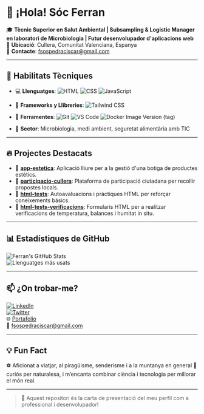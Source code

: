 # 👋 ¡Hola! Sóc Ferran

🎓 **Tècnic Superior en Salut Ambiental | Subsampling & Logistic Manager en laboratori de Microbiologia | Futur desenvolupador d'aplicacions web**  
📍 **Ubicació**: Cullera, Comunitat Valenciana, Espanya  
📧 **Contacte**: fsospedraciscar@gmail.com

---

## 🚀 Habilitats Tècniques

- 💻 **Llenguatges**: ![HTML](https://img.shields.io/badge/HTML-E34F26?style=flat&logo=html5&logoColor=white) ![CSS](https://img.shields.io/badge/CSS-1572B6?style=flat&logo=css3&logoColor=white) ![JavaScript](https://img.shields.io/badge/JavaScript-F7DF1E?style=flat&logo=javascript&logoColor=black)
- 🧰 **Frameworks y Llibreries**: ![Tailwind CSS](https://img.shields.io/badge/TailwindCSS-38B2AC?style=flat&logo=tailwind-css&logoColor=white)
- 🔧 **Ferramentes**: ![Git](https://img.shields.io/badge/Git-F05032?style=flat&logo=git&logoColor=white) ![VS Code](https://img.shields.io/badge/VS%20Code-007ACC?style=flat&logo=visual-studio-code&logoColor=white) ![Docker Image Version (tag)](https://img.shields.io/docker/v/:user/:repo/:tag)

- 🧪 **Sector**: Microbiologia, medi ambient, seguretat alimentària amb TIC

---

## 🔥 Projectes Destacats

- 🔗 [**app-estetica**](https://github.com/ferranSC82/app-estetica): Aplicació lliure per a la gestió d'una botiga de productes estètics.
- 🔗 [**participacio-cullera**](https://github.com/ferranSC82/participacio-cullera): Plataforma de participació ciutadana per recollir propostes locals.
- 🔗 [**html-tests**](https://github.com/ferranSC82/html-tests): Autoavaluacions i pràctiques HTML per reforçar coneixements bàsics.
- 🔗 [**html-tests-verificacions**](https://github.com/ferranSC82/html-tests-verificacions): Formularis HTML per a realitzar verificacions de temperatura, balances i humitat in situ.

---

## 📊 Estadístiques de GitHub

![Ferran's GitHub Stats](https://github-readme-stats.vercel.app/api?username=ferranSC82&show_icons=true&theme=radical)  
![Llenguatges más usats](https://github-readme-stats.vercel.app/api/top-langs/?username=ferranSC82&layout=compact&theme=radical)

---

## 📫 ¿On trobar-me?

[![LinkedIn](https://img.shields.io/badge/LinkedIn-0077B5?style=flat&logo=linkedin&logoColor=white)](https://linkedin.com/in/ferranSC82)  
[![Twitter](https://img.shields.io/badge/Twitter-1DA1F2?style=flat&logo=twitter&logoColor=white)](https://x.com/fer_sospedra)  
🌐 [Portafolio](https://ferran.dev)  
📧 [fsospedraciscar@gmail.com](mailto:fsospedraciscar@gmail.com)

---

## 💡 Fun Fact

⚽ Aficionat a viatjar, al piragüisme, senderisme i a la muntanya en general 🧠 curiós per naturalesa, i m’encanta combinar ciència i tecnologia per millorar el món real.

---

> 🧭 Aquest repositori és la carta de presentació del meu perfil com a professional i desenvolupador!



